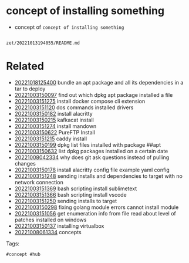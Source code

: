 # concept of installing something

- concept of `concept of installing something`

```
```

` zet/20221013194055/README.md `

# Related

- [20221018125400](/zet/20221018125400/README.md) bundle an apt package and all its dependencies in a tar to deploy
- [20221003150097](/zet/20221003150097/README.md) find out which dpkg apt package installed a file
- [20221003151275](/zet/20221003151275/README.md) install docker compose cli extension
- [20221003151120](/zet/20221003151120/README.md) dos commands installed drivers
- [20221003150182](/zet/20221003150182/README.md) install alacritty 
- [20221003150215](/zet/20221003150215/README.md) kafkacat install
- [20221003151274](/zet/20221003151274/README.md) install mandown
- [20221003150622](/zet/20221003150622/README.md) PureFTP Install
- [20221003151215](/zet/20221003151215/README.md) caddy install
- [20221003150199](/zet/20221003150199/README.md) dpkg list files installed with package ##apt
- [20221003150632](/zet/20221003150632/README.md) list dpkg packages installed on a certain date
- [20221008042334](/zet/20221008042334/README.md) why does git ask questions instead of pulling changes
- [20221003150178](/zet/20221003150178/README.md) install alacritty  config file example yaml config
- [20221003151248](/zet/20221003151248/README.md) sending installs and dependencies to target with no network connection
- [20221003151369](/zet/20221003151369/README.md) bash scripting install sublimetext
- [20221003151366](/zet/20221003151366/README.md) bash scripting install vscode
- [20221003151250](/zet/20221003151250/README.md) sending installs to target
- [20221003150298](/zet/20221003150298/README.md) fixing golang module errors cannot install module
- [20221003151056](/zet/20221003151056/README.md) get enumeration info from file read about level of patches installed on windows
- [20221003150137](/zet/20221003150137/README.md) installing virtualbox
- [20221008061334](/zet/20221008061334/README.md) concepts

Tags:

    #concept #hub
